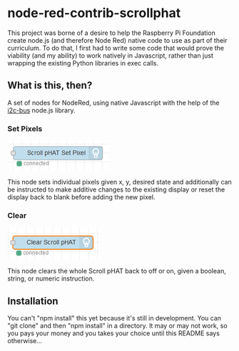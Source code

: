 # node-red-contrib-scrollphat
This project was borne of a desire to help the Raspberry Pi Foundation create node.js (and therefore Node Red) native code to use as part of their curriculum.
To do that, I first had to write some code that would prove the viability (and my ability) to work natively in Javascript, rather than just wrapping the existing Python libraries in exec calls.

## What is this, then?
A set of nodes for NodeRed, using native Javascript with the help of the [i2c-bus](https://www.npmjs.com/package/i2c-bus) node.js library.

### Set Pixels
![](images/setPixel.PNG?raw=true)

This node sets individual pixels given x, y, desired state and additionally can be instructed to make additive changes to the existing display or reset the display back to blank before adding the new pixel.

### Clear
![](images/Clear.PNG?raw=true)

This node clears the whole Scroll pHAT back to off or on, given a boolean, string, or numeric instruction.

## Installation
You can't "npm install" this yet because it's still in development. You can "git clone" and then "npm install" in a directory. It may or may not work, so you pays your money and you takes your choice until this README says otherwise...

